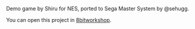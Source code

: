 
Demo game by Shiru for NES, ported to Sega Master System by @sehugg.

You can open this project in [8bitworkshop](http://8bitworkshop.com/redir.html?platform=sms-sms-libcv&githubURL=https://github.com/sehugg/cc65-sms-chase&file=game.c).
